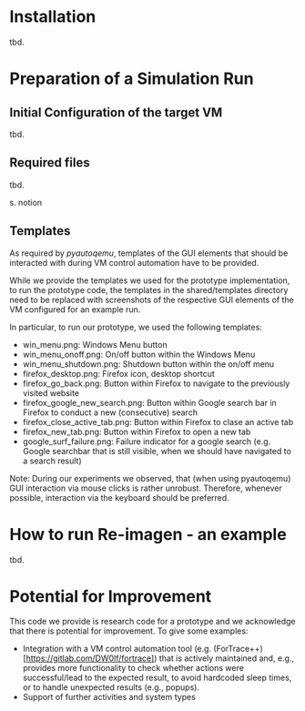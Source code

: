 # Installation

tbd. 

# Preparation of a Simulation Run


## Initial Configuration of the target VM

tbd.

## Required files

tbd.


s. notion

## Templates 

As required by *pyautoqemu*, templates of the GUI elements that should be interacted with during VM control automation have to be provided. 

While we provide the templates we used for the prototype implementation, to run the prototype code, the templates in the shared/templates directory need to be replaced with screenshots of the respective GUI elements of the VM configured for an example run.

In particular, to run our prototype, we used the following templates:
- win_menu.png:  Windows Menu button
- win_menu_onoff.png: On/off button within the Windows Menu
- win_menu_shutdown.png: Shutdown button within the on/off menu
- firefox_desktop.png: Firefox icon, desktop shortcut
- firefox_go_back.png: Button within Firefox to navigate to the previously visited website
- firefox_google_new_search.png: Button within Google search bar in Firefox to conduct a new (consecutive) search
- firefox_close_active_tab.png: Button within Firefox to clase an active tab
- firefox_new_tab.png: Button within Firefox to open a new tab
- google_surf_failure.png: Failure indicator for a google search (e.g. Google searchbar that is still visible, when we should have navigated to a search result)

Note: During our experiments we observed, that (when using pyautoqemu) GUI interaction via mouse clicks is rather unrobust. Therefore, whenever possible, interaction via the keyboard should be preferred.

# How to run Re-imagen - an example

tbd. 

# Potential for Improvement

This code we provide is research code for a prototype and we acknowledge that there is potential for improvement. To give some examples:

- Integration with a VM control automation tool (e.g. (ForTrace++)[https://gitlab.com/DW0lf/fortrace]) that is actively maintained and, e.g., provides more functionality to check whether actions were successful/lead to the expected result, to avoid hardcoded sleep times, or to handle unexpected results (e.g., popups). 
- Support of further activities and system types